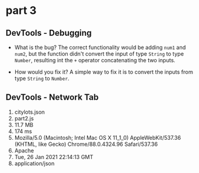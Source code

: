 # part 3

## DevTools - Debugging
- What is the bug?
The correct functionality would be adding `num1` and `num2`, but the function didn't convert the input of type `String` to type `Number`, resulting int the `+` operator concatenating the two inputs.

- How would you fix it?
A simple way to fix it is to convert the inputs from type `String` to `Number`.

## DevTools - Network Tab
1. citylots.json
2. part2.js
3. 11.7 MB
4. 174 ms
5. Mozilla/5.0 (Macintosh; Intel Mac OS X 11_1_0) AppleWebKit/537.36 (KHTML, like Gecko) Chrome/88.0.4324.96 Safari/537.36
6. Apache
7. Tue, 26 Jan 2021 22:14:13 GMT
8. application/json